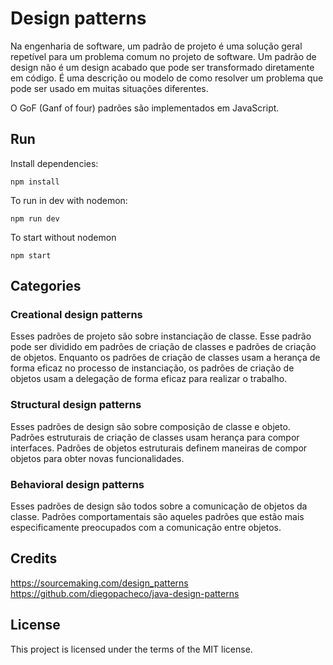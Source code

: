 
# Design patterns

Na engenharia de software, um padrão de projeto é uma solução geral repetível para um problema comum no projeto de software. Um padrão de design não é um design acabado que pode ser transformado diretamente em código. É uma descrição ou modelo de como resolver um problema que pode ser usado em muitas situações diferentes.

O GoF (Ganf of four) padrões são implementados em JavaScript.

## Run

Install dependencies:

```
npm install
```

To run in dev with nodemon:

```
npm run dev
```

To start without nodemon
```
npm start
```

## Categories

### Creational design patterns

Esses padrões de projeto são sobre instanciação de classe. Esse padrão pode ser dividido em padrões de criação de classes e padrões de criação de objetos. Enquanto os padrões de criação de classes usam a herança de forma eficaz no processo de instanciação, os padrões de criação de objetos usam a delegação de forma eficaz para realizar o trabalho.

### Structural design patterns

Esses padrões de design são sobre composição de classe e objeto. Padrões estruturais de criação de classes usam herança para compor interfaces. Padrões de objetos estruturais definem maneiras de compor objetos para obter novas funcionalidades.


### Behavioral design patterns

Esses padrões de design são todos sobre a comunicação de objetos da classe. Padrões comportamentais são aqueles padrões que estão mais especificamente preocupados com a comunicação entre objetos.

## Credits

https://sourcemaking.com/design_patterns
https://github.com/diegopacheco/java-design-patterns

## License

This project is licensed under the terms of the MIT license.
